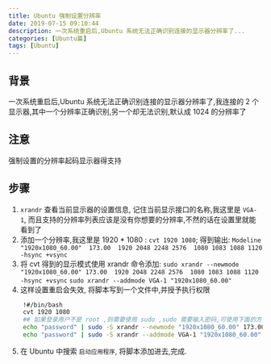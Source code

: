 ```yaml
---
title: Ubuntu 强制设置分辨率
date: 2019-07-15 09:10:44
description: 一次系统重启后,Ubuntu 系统无法正确识别连接的显示器分辨率了...
categories: [Ubuntu篇]
tags: [Ubuntu]
---
```

<!-- more -->

## 背景
一次系统重启后,Ubuntu 系统无法正确识别连接的显示器分辨率了,我连接的 2 个显示器,其中一个分辨率正确识别,另一个却无法识别,默认成 1024 的分辨率了

## 注意
强制设置的分辨率起码显示器得支持

## 步骤
1. `xrandr` 查看当前显示器的设置信息, 记住当前显示接口的名称,我这里是 `VGA-1`, 而且支持的分辨率列表应该是没有你想要的分辨率,不然的话在设置里就能看到了
2. 添加一个分辨率,我这里是 1920 * 1080 : `cvt 1920 1080`; 得到输出: `Modeline "1920x1080_60.00"  173.00  1920 2048 2248 2576  1080 1083 1088 1120 -hsync +vsync`
3. 将 cvt 得到的显示模式使用 xrandr 命令添加:
    `sudo xrandr --newmode "1920x1080_60.00" 173.00  1920 2048 2248 2576  1080 1083 1088 1120 -hsync +vsync`
    `sudo xrandr --addmode VGA-1 "1920x1080_60.00"`
4. 这样设置重启会失效, 将脚本写到一个文件中,并授予执行权限

```bash
    !#/bin/bash
    cvt 1920 1080
    ## 如果登录用户不是 root ,则需要使用 sudo ,sudo 需要输入密码,可使用下面的方式解决
    echo "password" | sudo -S xrandr --newmode "1920x1080_60.00" 173.00  1920 2048 2248 2576  1080 1083 1088 1120 -hsync +vsync
    echo "password" | sudo -S xrandr --addmode VGA-1 "1920x1080_60.00"
```

5. 在 Ubuntu 中搜索 `启动应用程序`, 将脚本添加进去,完成.